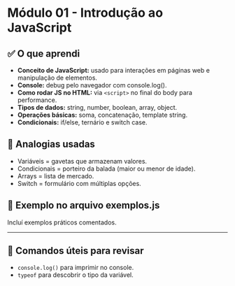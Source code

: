 # Módulo 01 - Introdução ao JavaScript

## ✅ O que aprendi

- **Conceito de JavaScript:** usado para interações em páginas web e manipulação de elementos.
- **Console:** debug pelo navegador com console.log().
- **Como rodar JS no HTML:** via `<script>` no final do body para performance.
- **Tipos de dados:** string, number, boolean, array, object.
- **Operações básicas:** soma, concatenação, template string.
- **Condicionais:** if/else, ternário e switch case.

## 📝 Analogias usadas
- Variáveis = gavetas que armazenam valores.
- Condicionais = porteiro da balada (maior ou menor de idade).
- Arrays = lista de mercado.
- Switch = formulário com múltiplas opções.

## 📌 Exemplo no arquivo exemplos.js
Incluí exemplos práticos comentados.

---

## 📌 Comandos úteis para revisar
- `console.log()` para imprimir no console.
- `typeof` para descobrir o tipo da variável.
